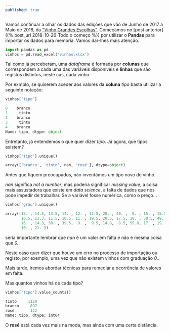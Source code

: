 ```yaml
---
published: true
---
```

Vamos continuar a olhar os dados das edições que vão de Junho de 2017 a Maio de 2018, da ["Vinho Grandes Escolhas"](https://grandesescolhas.com/). Começámos no [post anterior]({% post_url 2018-10-26-Todo o começo %}) por utilizar o **Pandas** para importar os dados para memória. Vamos dar-lhes mais atenção.

```python
import pandas as pd
vinhos = pd.read_excel('vinhos.xlsx')
```
Tal como já perceberam, uma *dataframe* é formada por **colunas** que correspondem a cada uma das variáveis disponíveis e **linhas** que são registos distintos, neste cas, cada vinho.

Por exmplo, se quiserem aceder aos valores da **coluna** *tipo* basta utilizar a seguinte notação:

```python
vinhos['tipo']

0    branco
1     tinto
2    branco
3     tinto
4    branco
Name: tipo, dtype: object
```
Entretanto, já entendemos o que quer dizer *tipo*. Já agora, que tipos existem?

```python
vinhos['tipo'].unique()

array(['branco', 'tinto', nan, 'rosé'], dtype=object)
```

Antes que fiquem preocupados, não inventámos um tipo novo de vinho.

*nan* significa *not a number*, mas poderia significar *missing value*, a coisa mais assustadora que existe em *data science*, a falta de dados que nos pode impedir de trabalhar. Se a variável fosse numérica, como o preço...

```python
vinhos['grau'].unique()

array([13. , 14.5, 13.5, 14. , 12. , 12.5, 20. , 40. ,  0. , 15. , 15.5,
       16.5, 13.3, 11.5, 10.5, 11. , 19.5, 20.5, 17.5, 18. , 38.5, 49. ,
       16. , 14.3, 38. , 39.5,  9. ,  9.5, 14.8,  8.5, 55.8, 17. , 19. ,
       10. , 21. ])
```
seria importante lembrar que *nan* é um valor em falta e não é mesma coisa que *0.*.

Neste caso quer dizer que houve um erro no processo de importação ou registo, por exemplo, uma vez que não existem vinhos com graduação *0.*.

Mais tarde, iremos abordar técnicas para remediar a ocorrência de valores em falta.

Mas quantos vinhos há de cada tipo?

```python
vinhos['tipo'].value_counts()

tinto     1129
branco     897
rosé       122
Name: tipo, dtype: int64
```
O **rosé** está cada vez mais na moda, mas ainda com uma certa distância.
